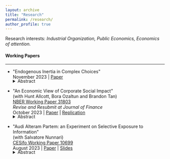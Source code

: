 ```yaml
---
layout: archive
title: "Research"
permalink: /research/
author_profile: true
---
```


Research interests: _Industrial Organization, Public Economics, Economics of attention._

#### Working Papers

---

- "Endogenous Inertia in Complex Choices"    
November 2023 | [Paper](../assets/papers/EndogenousInertiaDynamicChoice.pdf)    
 
    <details>
	  		<summary style="margin-top: -1.3em; ">Abstract</summary>
	  		<p class="notice" style="margin-top:0 !important">
               Inertia is pervasive in many settings that share two features: complex products and a dynamic nature. To understand why switching is limited even in the absence of observable financial costs and to quantify the impact of policies aimed at making inertia less costly, this paper presents a theory of endogenous inertia in complex choices. Consumers' inertia is driven by the persistency of the environment and the cost of learning about the unobserved characteristics of the alternatives. The endogenous nature of inertia implies that consumers' switching depends on the choice environment and reacts to policies that change the characteristics of the choice set. The model is estimated using Medicare Part D prescription drug insurance data. Consistent with the presence of learning frictions, estimates suggest that beneficiaries are more responsive to characteristics that are easier to observe, with endogenous virtual switching costs averaging $350.67. Using the model to simulate the impact of an Inflation Reduction Act policy to reduce overspending in this program by capping out-of-pocket costs, I find the policy leads to a 22.88% reduction in total spending and a 20% increase in switching rates. Compared to a scenario in which consumers do not optimally respond to the policy by chaning switching behavior and choices, the model predicts an additional 30% savings on average.
            </p>
	</details>

- "An Economic View of Corporate Social Impact"    
(with Hunt Allcott, Bora Ozaltun and Brandon Tan)    
[NBER Working Paper 31803](https://www.nber.org/papers/w31803)  
_Revise and Resubmit at Journal of Finance_    
October 2023 | [Paper](../assets/papers/CorporateSocialImpact.pdf) | [Replication](../assets/replications/CSI_Replication.zip)

    <details>
	  		<summary style="margin-top: -1.3em; ">Abstract</summary>
	  		<p class="notice" style="margin-top:0 !important">
              The growing discussions of impact investing and stakeholder capitalism have increased interest in measuring companies' social impact. We conceptualize corporate social impact as the welfare loss that would be caused by a firm's exit. To illustrate, we quantify the social impacts of 74 firms in 12 industries using a new survey measuring consumer and worker substitution patterns combined with models of product and labor markets. We find that consumer surplus is the primary component of social impact (dwarfing profits, worker surplus, and externalities), suggesting that consumer impacts deserve more attention from impact investors. Existing ESG and social impact ratings are essentially unrelated to our economically grounded measures.
            </p>
	</details>

- "Audi Alteram Partem: an Experiment on Selective Exposure to Information"  
(with Salvatore Nunnari)  
[CESifo Working Paper 10699](https://www.cesifo.org/en/publications/2023/working-paper/audi-alteram-partem-experiment-selective-exposure-information)    
August 2023 | [Paper](../assets/papers/mn_selectexposure.pdf) | [Slides](../assets/papers/selectiveexposure_slides_sept20.pdf)  
    
    <details>
	  		<summary style="margin-top: -1.3em; ">Abstract</summary>
	  		<p class="notice" style="margin-top:0 !important">
              This paper presents a model of selective exposure to information and an experiment to test its predictions. An agent interested in learning about an uncertain state of the world can acquire information from one of two sources which have opposite biases: when informed on the state, they report it truthfully; when uninformed, they report their favorite state. When sources have the same reliability, a Bayesian agent is better off seeking confirmatory information. On the other hand, it is optimal to seek contradictory information if and only if the source biased against the prior is sufficiently more reliable. We test these predictions with an online experiment. When sources are symmetrically reliable, subjects are more likely to seek confirmatory information but they listen to the other side too frequently. When sources are asymmetrically reliable, subjects are more likely to consult the more reliable source even when prior beliefs are strongly unbalanced and listening to the less reliable source is more informative. Moreover, subjects follow contradictory advice sub-optimally; are too trusting of information in line with a source bias; and too skeptic of information misaligned with a source bias. Our experiment suggests that biases in information processing and simple heuristics — e.g., listen to the more reliable source — are important drivers of the endogenous acquisition of information.

            </p>
	</details>

